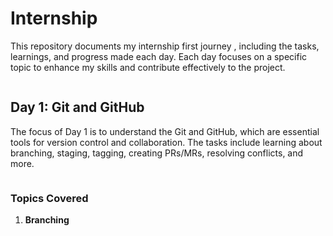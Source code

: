 # Internship
This repository documents my internship first journey , including the tasks, learnings, and progress made each day. Each day focuses on a specific topic to enhance my skills and contribute effectively to the project.
```

```
## Day 1: Git and GitHub
The focus of Day 1 is to understand the Git and GitHub, which are essential tools for version control and collaboration. The tasks include learning about branching, staging, tagging, creating PRs/MRs, resolving conflicts, and more.
```

```
### Topics Covered
1. **Branching**
